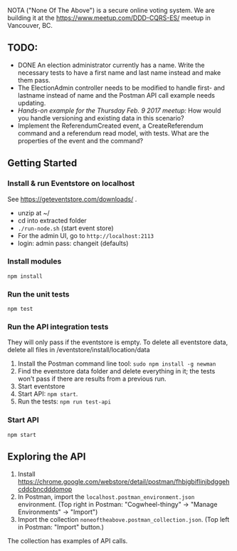 
NOTA ("None Of The Above") is a secure online voting system. We are building it at the https://www.meetup.com/DDD-CQRS-ES/ meetup in Vancouver, BC.

## TODO:

- DONE An election administrator currently has a name. Write the necessary tests to have a first name and last name instead and make them pass.
- The ElectionAdmin controller needs to be modified to handle first- and lastname instead of name and the Postman API call example needs updating. 
- _Hands-on example for the Thursday Feb. 9 2017 meetup:_ How would you handle versioning and existing data in this scenario?
- Implement the ReferendumCreated event, a CreateReferendum command and a referendum read model, with tests. What are the properties of the event and the command?



## Getting Started

### Install & run Eventstore on localhost

See https://geteventstore.com/downloads/ .
- unzip at ~/
- cd into extracted folder
- `./run-node.sh` (start event store)
- For the admin UI, go to ```http://localhost:2113```
- login: admin pass: changeit (defaults)

### Install modules

```npm install```

### Run the unit tests

```npm test```

### Run the API integration tests

They will only pass if the eventstore is empty. To delete all eventstore data, delete all files in /eventstore/install/location/data

1. Install the Postman command line tool: ```sudo npm install -g newman```
2. Find the eventstore data folder and delete everything in it; the tests won't pass if there are results from a previous run.
3. Start eventstore
4. Start API: ```npm start```.
5. Run the tests: ```npm run test-api```

### Start API

```npm start```

## Exploring the API

1. Install https://chrome.google.com/webstore/detail/postman/fhbjgbiflinjbdggehcddcbncdddomop
2. In Postman, import the ```localhost.postman_environment.json``` environment. (Top right in Postman: "Cogwheel-thingy" -> "Manage Environments" -> "Import")
3. Import the collection ```noneoftheabove.postman_collection.json```. (Top left in Postman: "Import" button.)

The collection has examples of API calls.